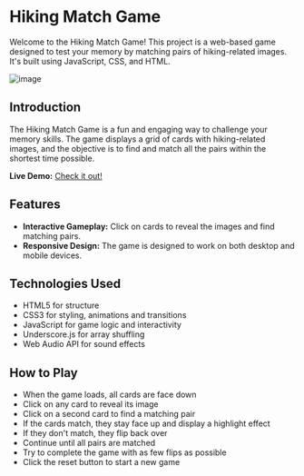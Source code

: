 # Hiking Match Game

Welcome to the Hiking Match Game! This project is a web-based game designed to test your memory by matching pairs of hiking-related images. It's built using JavaScript, CSS, and HTML.

![image](https://github.com/user-attachments/assets/0167d749-13d6-4671-b5d3-ce44db60df17)

## Introduction

The Hiking Match Game is a fun and engaging way to challenge your memory skills. The game displays a grid of cards with hiking-related images, and the objective is to find and match all the pairs within the shortest time possible.

**Live Demo:** [Check it out!](https://dangtiendat288.github.io/HikingMatchGame/)

## Features

- **Interactive Gameplay:** Click on cards to reveal the images and find matching pairs.
- **Responsive Design:** The game is designed to work on both desktop and mobile devices.

## Technologies Used
- HTML5 for structure
- CSS3 for styling, animations and transitions
- JavaScript for game logic and interactivity
- Underscore.js for array shuffling
- Web Audio API for sound effects

## How to Play
- When the game loads, all cards are face down
- Click on any card to reveal its image
- Click on a second card to find a matching pair
- If the cards match, they stay face up and display a highlight effect
- If they don't match, they flip back over
- Continue until all pairs are matched
- Try to complete the game with as few flips as possible
- Click the reset button to start a new game
